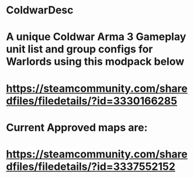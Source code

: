 ﻿# ColdwarDesc
# A unique Coldwar Arma 3 Gameplay unit list and group configs for Warlords using this modpack below
# https://steamcommunity.com/sharedfiles/filedetails/?id=3330166285
# Current Approved maps are:
# https://steamcommunity.com/sharedfiles/filedetails/?id=3337552152
#
#
#
#
